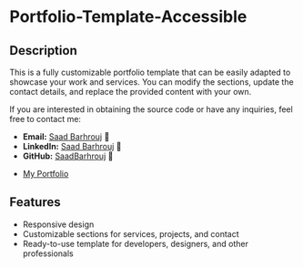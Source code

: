# Portfolio-Template-Accessible

## Description
This is a fully customizable portfolio template that can be easily adapted to showcase your work and services. You can modify the sections, update the contact details, and replace the provided content with your own.

If you are interested in obtaining the source code or have any inquiries, feel free to contact me:
- **Email:** [Saad Barhrouj](saad.barhrouj@etu.uae.ac.ma) 📧
- **LinkedIn:** [Saad Barhrouj](https://www.linkedin.com/in/saad-barhrouj-b37270295/) 💼
- **GitHub:** [SaadBarhrouj](https://github.com/SaadBarhrouj) 🐙
-  <p> <a href="https://portfolio-saad-barhrouj.netlify.app/" target="_blank">My Portfolio</a></p> 


## Features
- Responsive design
- Customizable sections for services, projects, and contact
- Ready-to-use template for developers, designers, and other professionals


